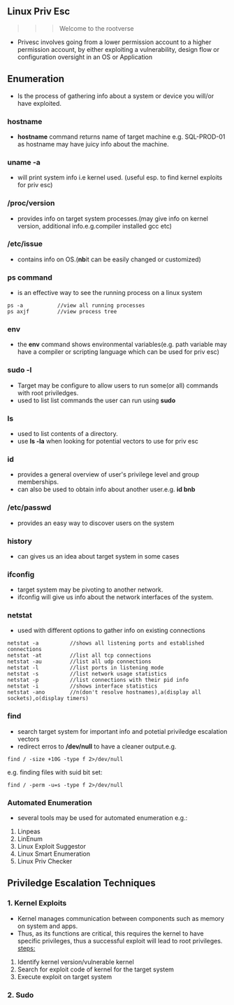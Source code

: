 ## Linux Priv Esc
>>> Welcome to the rootverse
- Privesc involves going from a lower permission account to a higher permission account, by either exploiting a vulnerability, design flow or configuration oversight in an OS or Application

## Enumeration
- Is the process of gathering info about a system or device you will/or have exploited.

### hostname
- **hostname** command returns name of target machine
e.g. SQL-PROD-01 as hostname may have juicy info about the machine.

### uname -a
- will print system info i.e kernel used. (useful esp. to find kernel exploits for priv esc)

### /proc/version
- provides info on target system processes.(may give info on kernel version, additional info.e.g.compiler installed gcc etc)

### /etc/issue
- contains info on OS.(**nb**it can be easily changed or customized)

### ps command
- is an effective way to see the running process on a linux system
```
ps -a			//view all running processes
ps axjf			//view process tree
```

### env
- the **env** command shows environmental variables(e.g. path variable may have a compiler or scripting language which can be used for priv esc)

### sudo -l
- Target may be configure to allow users to run some(or all) commands with root priviledges.
- used to list list commands the user can run using **sudo**

### ls
- used to list contents of a directory.
- use **ls -la** when looking for potential vectors to use for priv esc

### id
- provides a general overview of user's privilege level and group memberships.
- can also be used to obtain info about another user.e.g. **id bnb**

### /etc/passwd
- provides an easy way to discover users on the system

### history
- can gives us an idea about target system in some cases

### ifconfig
- target system may be pivoting to another network.
- ifconfig will give us info about the network interfaces of the system.

### netstat
- used with different options to gather info on existing connections
```
netstat -a			//shows all listening ports and established connections
netstat -at			//list all tcp connections
netstat -au			//list all udp connections
netstat -l			//list ports in listening mode
netstat -s			//list network usage statistics
netstat -p 			//list connections with their pid info
netstat -i			//shows interface statistics
netstat -ano		//n(don't resolve hostnames),a(display all sockets),o(display timers)
```

### find
- search target system for important info and potetial priviledge escalation vectors
- redirect erros to **/dev/null** to have a cleaner output.e.g.
```
find / -size +10G -type f 2>/dev/null
```
e.g. finding files with suid bit set:
```
find / -perm -u=s -type f 2>/dev/null
```
### Automated Enumeration
- several tools may be used for automated enumeration e.g.:
1. Linpeas
2. LinEnum
3. Linux Exploit Suggestor
4. Linux Smart Enumeration
5. Linux Priv Checker


## Priviledge Escalation Techniques
### 1. Kernel Exploits
- Kernel manages communication between components such as memory on system and apps.
- Thus, as its functions are critical, this requires the kernel to have specific privileges, thus a successful exploit will lead to root privileges.<br>
<ins>steps:<ins>
1. Identify kernel version/vulnerable kernel
2. Search for exploit code of kernel for the target system
3. Execute exploit on target system

### 2. Sudo